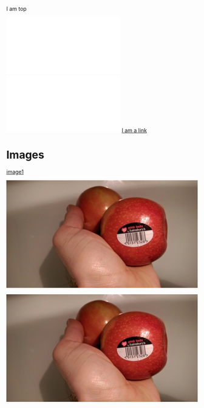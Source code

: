 I am top

![](inline.md)
![I am inline with a link name](inline.md)
[I am a link](inline.md)

# Images

[image1](../images/apple_sainsburys.jpg)

[](../images/apple_sainsburys.jpg)

![image2](../images/apple_sainsburys.jpg)

![](../images/apple_sainsburys.jpg)

